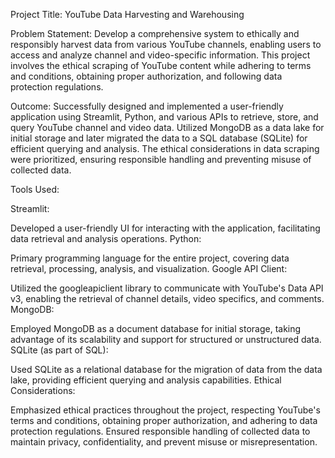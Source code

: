 Project Title: YouTube Data Harvesting and Warehousing

Problem Statement:
Develop a comprehensive system to ethically and responsibly harvest data from various YouTube channels, enabling users to access and analyze channel and video-specific information. This project involves the ethical scraping of YouTube content while adhering to terms and conditions, obtaining proper authorization, and following data protection regulations.

Outcome:
Successfully designed and implemented a user-friendly application using Streamlit, Python, and various APIs to retrieve, store, and query YouTube channel and video data. Utilized MongoDB as a data lake for initial storage and later migrated the data to a SQL database (SQLite) for efficient querying and analysis. The ethical considerations in data scraping were prioritized, ensuring responsible handling and preventing misuse of collected data.

Tools Used:

Streamlit:

Developed a user-friendly UI for interacting with the application, facilitating data retrieval and analysis operations.
Python:

Primary programming language for the entire project, covering data retrieval, processing, analysis, and visualization.
Google API Client:

Utilized the googleapiclient library to communicate with YouTube's Data API v3, enabling the retrieval of channel details, video specifics, and comments.
MongoDB:

Employed MongoDB as a document database for initial storage, taking advantage of its scalability and support for structured or unstructured data.
SQLite (as part of SQL):

Used SQLite as a relational database for the migration of data from the data lake, providing efficient querying and analysis capabilities.
Ethical Considerations:

Emphasized ethical practices throughout the project, respecting YouTube's terms and conditions, obtaining proper authorization, and adhering to data protection regulations. Ensured responsible handling of collected data to maintain privacy, confidentiality, and prevent misuse or misrepresentation.
